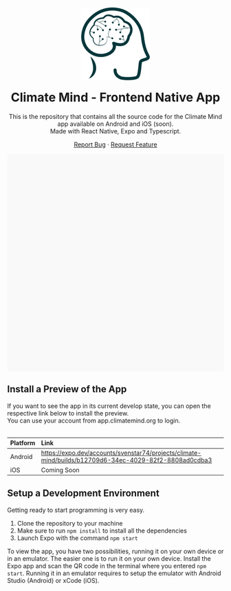 <!-- HEADER -->
<br />
<div align="center">
  <img src="./assets/cm-logo.png" alt="Logo">

  <h1 align="center" style="margin-top: 20px;">Climate Mind - Frontend Native App</h1>
  
  This is the repository that contains all the source code for the Climate Mind app available on Android and iOS (soon).
  <br />
  Made with React Native, Expo and Typescript.
  
  <a href="https://github.com/ClimateMind/climatemind-frontend/issues">Report Bug</a>
  ·
  <a href="https://github.com/ClimateMind/climatemind-frontend/issues">Request Feature</a>
</div>

<div data-snack-id="@svenstar74/d1df9c" data-snack-platform="web" data-snack-preview="true" data-snack-theme="light" style="overflow:hidden;background:#F9F9F9;border:1px solid var(--color-border);border-radius:4px;height:505px;width:100%"></div>

<h2>Install a Preview of the App</h2>
If you want to see the app in its current develop state, you can open the respective link below to install the preview. <br />You can use your account from app.climatemind.org to login.
<br /><br />

Platform | Link 
 --- | :--- 
 Android | https://expo.dev/accounts/svenstar74/projects/climate-mind/builds/b12709d6-34ec-4029-82f2-8808ad0cdba3 
 iOS | Coming Soon 
 
 <h2>Setup a Development Environment</h2>
 Getting ready to start programming is very easy.
 
 1. Clone the repository to your machine
 2. Make sure to run `npm install` to install all the dependencies
 3. Launch Expo with the command `npm start`
 
 To view the app, you have two possibilities, running it on your own device or in an emulator.
 The easier one is to run it on your own device. Install the Expo app and scan the QR code in the terminal where you entered `npm start`.
 Running it in an emulator requires to setup the emulator with Android Studio (Android) or xCode (iOS).
 
 
